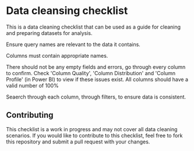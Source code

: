 # **Data cleansing checklist**

This is a data cleaning checklist that can be used as a guide for cleaning and preparing datasets for analysis.

Ensure query names are relevant to the data it contains.

Columns must contain appropriate names.

There should not be any empty fields and errors, go through every column to confirm. Check 'Column Quality', 'Column Distribution' and 'Column Profile' (in Power BI) to view if these issues exist. All columns should have a valid number of 100%

Seaerch through each column, through filters, to ensure data is consistent.

## **Contributing**
This checklist is a work in progress and may not cover all data cleaning scenarios. If you would like to contribute to this checklist, feel free to fork this repository and submit a pull request with your changes.
